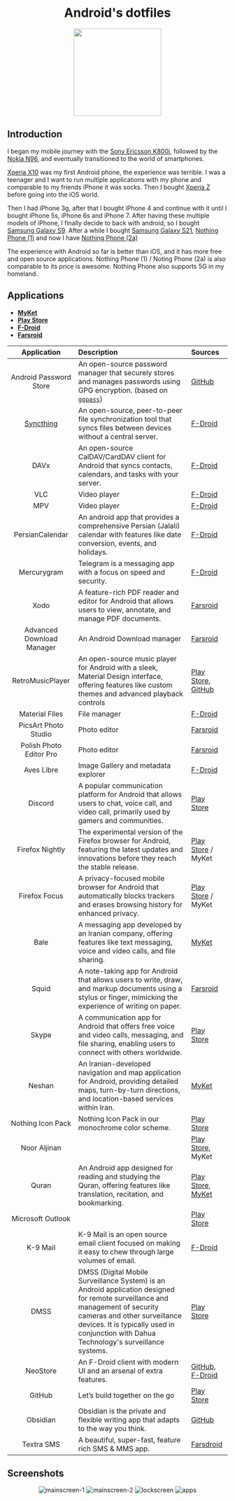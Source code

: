 <h1 align="center">Android's dotfiles</h1>

<p align="center">
    <img src="./banner.jpg" height="200px">
</p>

## Introduction

I began my mobile journey with the [Sony Ericsson K800i](https://en.wikipedia.org/wiki/Sony_Ericsson_K800i),
followed by the [Nokia N96](https://en.wikipedia.org/wiki/Nokia_N96), and eventually transitioned
to the world of smartphones.

[Xperia X10](https://en.wikipedia.org/wiki/Sony_Ericsson_Xperia_X10) was my first Android phone, the experience was terrible.
I was a teenager and I want to run multiple applications with my phone and comparable to my friends iPhone it was socks.
Then I bought [Xperia Z](https://en.wikipedia.org/wiki/Sony_Xperia_Z) before going into the iOS world.

Then I had iPhone 3g, after that I bought iPhone 4 and continue with it until I bought iPhone 5s, iPhone 6s and iPhone 7.
After having these multiple models of iPhone, I finally decide to back with android, so I bought [Samsung Galaxy S9](https://en.wikipedia.org/wiki/Samsung_Galaxy_S9).
After a while I bought [Samsung Galaxy S21](https://en.wikipedia.org/wiki/Samsung_Galaxy_S21), [Nothing Phone (1)](https://en.wikipedia.org/wiki/Nothing_Phone_1)
and now I have [Nothing Phone (2a)](https://en.wikipedia.org/wiki/Nothing_Phone_2a)

The experience with Android so far is better than iOS, and it has more free and open source applications.
Nothing Phone (1) / Noting Phone (2a) is also comparable to its price is awesome. Nothing Phone also supports 5G in my homeland.

## Applications

- [**MyKet**](https://myket.ir/)
- [**Play Store**](https://play.google.com/)
- [**F-Droid**](https://f-droid.org/)
- [**Farsroid**](https://www.farsroid.com/)

|                Application                | Description                                                                                                                                                                                                                                               | Sources                                                                                                                                                 |
| :---------------------------------------: | :-------------------------------------------------------------------------------------------------------------------------------------------------------------------------------------------------------------------------------------------------------- | :------------------------------------------------------------------------------------------------------------------------------------------------------ |
|          Android Password Store           | An open-source password manager that securely stores and manages passwords using GPG encryption. (based on [`gopass`](https://github.com/gopasspw/))                                                                                                      | [GitHub](https://github.com/android-password-store/Android-Password-Store)                                                                              |
| [Syncthing](https://github.com/syncthing) | An open-source, peer-to-peer file synchronization tool that syncs files between devices without a central server.                                                                                                                                         | [F-Droid](https://f-droid.org/en/packages/com.nutomic.syncthingandroid/)                                                                                |
|                   DAVx                    | An open-source CalDAV/CardDAV client for Android that syncs contacts, calendars, and tasks with your server.                                                                                                                                              | [F-Droid](https://f-droid.org/en/packages/at.bitfire.davdroid/)                                                                                         |
|                    VLC                    | Video player                                                                                                                                                                                                                                              | [F-Droid](https://f-droid.org/en/packages/org.videolan.vlc/)                                                                                            |
|                    MPV                    | Video player                                                                                                                                                                                                                                              | [F-Droid](https://f-droid.org/en/packages/is.xyz.mpv/)                                                                                                  |
|              PersianCalendar              | An android app that provides a comprehensive Persian (Jalali) calendar with features like date conversion, events, and holidays.                                                                                                                          | [F-Droid](https://f-droid.org/en/packages/com.byagowi.persiancalendar/)                                                                                 |
|                Mercurygram                | Telegram is a messaging app with a focus on speed and security.                                                                                                                                                                                           | [F-Droid](https://f-droid.org/en/packages/it.belloworld.mercurygram/)                                                                                   |
|                   Xodo                    | A feature-rich PDF reader and editor for Android that allows users to view, annotate, and manage PDF documents.                                                                                                                                           | [Farsroid](https://www.farsroid.com/xodo-pdf-reader-annotator/)                                                                                         |
|         Advanced Download Manager         | An Android Download manager                                                                                                                                                                                                                               | [Farsroid](https://www.farsroid.com/advanced-download-manager-pro/)                                                                                     |
|             RetroMusicPlayer              | An open-source music player for Android with a sleek, Material Design interface, offering features like custom themes and advanced playback controls                                                                                                      | [Play Store](https://play.google.com/store/apps/details?id=code.name.monkey.retromusic), [GitHub](https://github.com/RetroMusicPlayer/RetroMusicPlayer) |
|              Material Files               | File manager                                                                                                                                                                                                                                              | [F-Droid](https://f-droid.org/en/packages/me.zhanghai.android.files/)                                                                                   |
|           PicsArt Photo Studio            | Photo editor                                                                                                                                                                                                                                              | [Farsroid](https://www.farsroid.com/picsart-photo-studio/)                                                                                              |
|          Polish Photo Editor Pro          | Photo editor                                                                                                                                                                                                                                              | [Farsroid](https://www.farsroid.com/photo-editor-pro-polish/)                                                                                           |
|                Aves Libre                 | Image Gallery and metadata explorer                                                                                                                                                                                                                       | [F-Droid](https://f-droid.org/packages/deckers.thibault.aves.libre/)                                                                                    |
|                  Discord                  | A popular communication platform for Android that allows users to chat, voice call, and video call, primarily used by gamers and communities.                                                                                                             | [Play Store](https://play.google.com/store/apps/details?id=com.discord)                                                                                 |
|              Firefox Nightly              | The experimental version of the Firefox browser for Android, featuring the latest updates and innovations before they reach the stable release.                                                                                                           | [Play Store](https://play.google.com/store/apps/details?id=org.mozilla.fenix) / MyKet                                                                   |
|               Firefox Focus               | A privacy-focused mobile browser for Android that automatically blocks trackers and erases browsing history for enhanced privacy.                                                                                                                         | [Play Store](https://play.google.com/store/apps/details?id=org.mozilla.focus) / MyKet                                                                   |
|                   Bale                    | A messaging app developed by an Iranian company, offering features like text messaging, voice and video calls, and file sharing.                                                                                                                          | [MyKet](https://myket.ir/app/ir.nasim)                                                                                                                  |
|                   Squid                   | A note-taking app for Android that allows users to write, draw, and markup documents using a stylus or finger, mimicking the experience of writing on paper.                                                                                              | [Farsroid](https://www.farsroid.com/squid-premium-formerly-papyrus/)                                                                                    |
|                   Skype                   | A communication app for Android that offers free voice and video calls, messaging, and file sharing, enabling users to connect with others worldwide.                                                                                                     | [Play Store](https://play.google.com/store/apps/details?id=com.skype.raider)                                                                            |
|                  Neshan                   | An Iranian-developed navigation and map application for Android, providing detailed maps, turn-by-turn directions, and location-based services within Iran.                                                                                               | [MyKet](https://myket.ir/app/org.rajman.neshan.traffic.tehran.navigator)                                                                                |
|             Nothing Icon Pack             | Nothing Icon Pack in our monochrome color scheme.                                                                                                                                                                                                         | [Play Store](https://play.google.com/store/apps/details?id=com.nothing.icon)                                                                            |
|               Noor Aljinan                |                                                                                                                                                                                                                                                           | [Play Store](https://play.google.com/store/apps/details?id=org.crcis.mafatih), MyKet                                                                    |
|                   Quran                   | An Android app designed for reading and studying the Quran, offering features like translation, recitation, and bookmarking.                                                                                                                              | [Play Store](https://play.google.com/store/apps/details?id=org.crcis.quran), [MyKet](https://myket.ir/app/org.crcis.quran)                              |
|             Microsoft Outlook             |                                                                                                                                                                                                                                                           | [Play Store](https://play.google.com/store/apps/details?id=com.microsoft.office.outlook)                                                                |
|                 K-9 Mail                  | K-9 Mail is an open source email client focused on making it easy to chew through large volumes of email.                                                                                                                                                 | [F-Droid](https://f-droid.org/packages/com.fsck.k9/)                                                                                                    |
|                   DMSS                    | DMSS (Digital Mobile Surveillance System) is an Android application designed for remote surveillance and management of security cameras and other surveillance devices. It is typically used in conjunction with Dahua Technology's surveillance systems. | [Play Store](https://play.google.com/store/apps/details?id=com.mm.android.DMSS)                                                                         |
|                 NeoStore                  | An F-Droid client with modern UI and an arsenal of extra features.                                                                                                                                                                                        | [GitHub](https://github.com/NeoApplications/Neo-Store), [F-Droid](https://f-droid.org/packages/com.machiav3lli.fdroid/)                                 |
|                  GitHub                   | Let’s build together on the go                                                                                                                                                                                                                            | [Play Store](https://play.google.com/store/apps/details?id=com.github.android)                                                                          |
|                 Obsidian                  | Obsidian is the private and flexible writing app that adapts to the way you think.                                                                                                                                                                        | [GitHub](https://github.com/obsidianmd/obsidian-releases/)                                                                                              |
|                Textra SMS                 | A beautiful, super-fast, feature rich SMS & MMS app.                                                                                                                                                                                                      | [Farsdroid](https://www.farsroid.com/textra-sms/)                                                                                                       |

## Screenshots

<p align="center">
    <img alt="mainscreen-1" src="./screenshots/mainscreen-1.jpg" />
    <img alt="mainscreen-2" src="./screenshots/mainscreen-2.jpg" />
    <img alt="lockscreen" src="./screenshots/lockscreen.jpg" />
    <img alt="apps" src="./screenshots/apps.jpg" />
</p>
